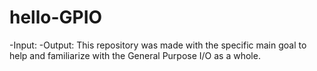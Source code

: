 # hello-GPIO

-Input:
-Output:
This repository was made with the specific main goal to help and familiarize with the General Purpose I/O as a whole.
